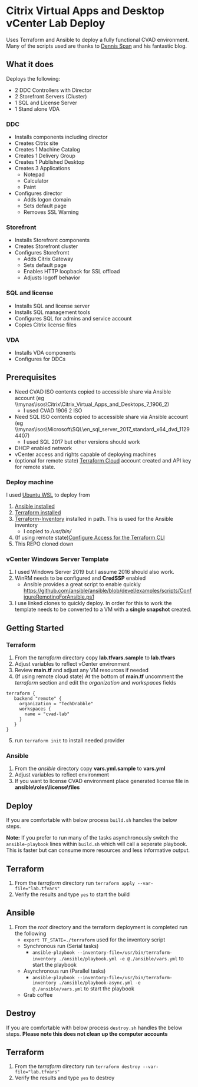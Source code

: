 # Citrix Virtual Apps and Desktop vCenter Lab Deploy
Uses Terraform and Ansible to deploy a fully functional CVAD environment. Many of the scripts used are thanks to [Dennis Span](https://dennisspan.com) and his fantastic blog.

## What it does

Deploys the following:
 - 2 DDC Controllers with Director
 - 2 Storefront Servers (Cluster)
 - 1 SQL and License Server
 - 1 Stand alone VDA

### DDC
 - Installs components including director
 - Creates Citrix site
 - Creates 1 Machine Catalog
 - Creates 1 Delivery Group
 - Creates 1 Published Desktop
 - Creates 3 Applications
    - Notepad
    - Calculator
    - Paint
 - Configures director
    - Adds logon domain
    - Sets default page
    - Removes SSL Warning

### Storefront
 - Installs Storefront components
 - Creates Storefront cluster
 - Configures Storefromt
   - Adds Citrix Gateway
   - Sets default page
   - Enables HTTP loopback for SSL offload
   - Adjusts logoff behavior

### SQL and license
 - Installs SQL and license server
 - Installs SQL management tools
 - Configures SQL for admins and service account
 - Copies Citrix license files

### VDA
 - Installs VDA components
 - Configures for DDCs

## Prerequisites

- Need CVAD ISO contents copied to accessible share via Ansible account (eg \\\mynas\isos\Citrix\Citrix_Virtual_Apps_and_Desktops_7_1906_2)
    - I used CVAD 1906 2 ISO
- Need SQL ISO contents copied to accessible share via Ansible account (eg \\\mynas\isos\Microsoft\SQL\en_sql_server_2017_standard_x64_dvd_11294407)
    - I used SQL 2017 but other versions should work
- DHCP enabled network
- vCenter access and rights capable of deploying machines
- (optional for remote state) [Terraform Cloud](https://app.terraform.io/signup/account) account created and API key for remote state.

### Deploy machine
I used [Ubuntu WSL](https://docs.microsoft.com/en-us/windows/wsl/install-win10) to deploy from

1. [Ansible installed](https://www.digitalocean.com/community/tutorials/how-to-install-and-configure-ansible-on-ubuntu-18-04)
2. [Terraform installed](https://askubuntu.com/questions/983351/how-to-install-terraform-in-ubuntu)
3. [Terraform-Inventory](https://github.com/adammck/terraform-inventory/releases) installed in path.  This is used for the Ansible inventory
    - I copied to */usr/bin/*
4. (If using remote state)[Configure Access for the Terraform CLI](https://www.terraform.io/docs/cloud/free/index.html#configure-access-for-the-terraform-cli)
5. This REPO cloned down

### vCenter Windows Server Template
    
1. I used Windows Server 2019 but I assume 2016 should also work.
2. WinRM needs to be configured and **CredSSP** enabled
    - Ansible provides a great script to enable quickly https://github.com/ansible/ansible/blob/devel/examples/scripts/ConfigureRemotingForAnsible.ps1
3. I use linked clones to quickly deploy.  In order for this to work the template needs to be converted to a VM with a **single snapshot** created.

## Getting Started

### Terraform
1. From the *terraform* directory copy **lab.tfvars.sample** to **lab.tfvars**
2. Adjust variables to reflect vCenter environment
3. Review **main.tf** and adjust any VM resources if needed
4. (If using remote cloud state) At the bottom of **main.tf** uncomment the *terraform* section and edit the *organization* and *workspaces* fields
```
terraform {
   backend "remote" {
     organization = "TechDrabble"
     workspaces {
       name = "cvad-lab"
     }
   }
}
```
5. run `terraform init` to install needed provider

### Ansible
1. From the *ansible* directory copy **vars.yml.sample** to **vars.yml**
2. Adjust variables to reflect environment
3. If you want to license CVAD environment place generated license file in **ansible\roles\license\files**

## Deploy
If you are comfortable with below process `build.sh` handles the below steps.  

**Note:** If you prefer to run many of the tasks asynchronously switch the `ansible-playbook` lines within `build.sh` which will call a seperate playbook. This is faster but can consume more resources and less informative output.

## Terraform
1. From the *terraform* directory run `terraform apply --var-file="lab.tfvars"`
2. Verify the results and type `yes` to start the build

## Ansible
1. From the *root* directory and the terraform deployment is completed run the following
    - `export TF_STATE=./terraform` used for the inventory script
    - Synchronous run (Serial tasks)
        - `ansible-playbook --inventory-file=/usr/bin/terraform-inventory ./ansible/playbook.yml -e @./ansible/vars.yml` to start the playbook
    - Asynchronous run (Parallel tasks)
        - `ansible-playbook --inventory-file=/usr/bin/terraform-inventory ./ansible/playbook-async.yml -e @./ansible/vars.yml` to start the playbook
    - Grab coffee

## Destroy
If you are comfortable with below process `destroy.sh` handles the below steps.  **Please note this does not clean up the computer accounts**

## Terraform
1. From the *terraform* directory run `terraform destroy --var-file="lab.tfvars"`
2. Verify the results and type `yes` to destroy


